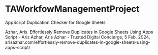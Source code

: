 # TAWorkfowManagementProject
AppScript Duplication Checker for Google Sheets

Azhar, Aris. Effortlessly Remove Duplicates in Google Sheets Using Apps Script - Aris Azhar, Aris Azhar - Trusted Digital Concierge, 5 Feb. 2024, arisazhar.com/effortlessly-remove-duplicates-in-google-sheets-using-apps-script/
